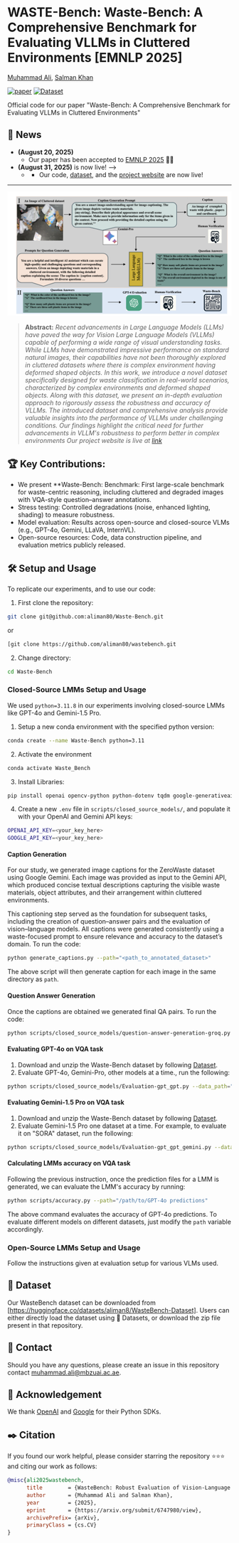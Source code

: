 # WASTE-Bench: Waste-Bench: A Comprehensive Benchmark for Evaluating VLLMs in Cluttered Environments [EMNLP 2025]

[Muhammad Ali](https://aliman80.github.io), [Salman Khan](https://salman-h-khan.github.io/)

[![paper](https://img.shields.io/badge/arXiv-Paper-<COLOR>.svg)](https://arxiv.org/pdf/2509.00176) [![Dataset](https://img.shields.io/badge/Dataset-Download-orange?logo=database)](https://huggingface.co/datasets/aliman8/WasteBench-Dataset) 
<!-- 
[![Website](https://img.shields.io/badge/Website-Visit-green?logo=web)](https://hananshafi.github.io/vane-benchmark/) 
[![Video](https://img.shields.io/badge/Presentation-Video-red?logo=youtube)](https://youtu.be/fqjQWx6f2SM) 
-->




Official code for our paper "Waste-Bench: A Comprehensive Benchmark for Evaluating VLLMs in Cluttered Environments"

## :rocket: News
* **(August 20, 2025)**
  * Our paper has been accepted to [EMNLP 2025]([https://2025.naacl.org/](https://openreview.net/group?id=EMNLP/2025/Conference/Authors&referrer=%5BHomepage%5D(%2F))) 🥳🎊
* **(August 31, 2025)**
  <!-- * Our code, [![Dataset](https://img.shields.io/badge/Dataset-Download-orange?logo=database)],<!--  and the [project website](https://hananshafi.github.io/vane-benchmark/) -->is now live! -->
  * * Our code, [dataset](https://huggingface.co/datasets/aliman8/WasteBench-Dataset), and the [project website](https://aliman80.github.io/) are now live!

<hr>


![method-diagram](https://github.com/aliman80/wastebench/blob/main/Image_Project.png?raw=true)

> **Abstract:** *Recent advancements in Large Language Models (LLMs) have paved the way for Vision Large Language Models (VLLMs) capable of performing a wide range of visual understanding tasks. While LLMs have demonstrated impressive performance on standard natural images, their capabilities have not been thoroughly explored in cluttered datasets where there is complex environment having deformed shaped objects. In this work, we introduce a novel dataset specifically designed for waste classification in real-world scenarios, characterized by complex environments and deformed shaped objects. Along with this dataset, we present an in-depth evaluation approach to rigorously assess the robustness and accuracy of VLLMs.
The introduced dataset and comprehensive analysis provide valuable insights into the performance of VLLMs under challenging conditions. Our findings highlight the critical need for further advancements in VLLM's robustness to perform better in complex environments Our project website is live at [link](https://aliman80.github.io/)*
>

## :trophy: Key Contributions:

- We present **Waste-Bench: Benchmark: First large-scale benchmark for waste-centric reasoning, including cluttered and degraded images with VQA-style question–answer annotations.
- Stress testing: Controlled degradations (noise, enhanced lighting, shading) to measure robustness.
- Model evaluation: Results across open-source and closed-source VLMs (e.g., GPT-4o, Gemini, LLaVA, InternVL).
- Open-source resources: Code, data construction pipeline, and evaluation metrics publicly released.

## :hammer_and_wrench: Setup and Usage
To replicate our experiments, and to use our code:
1. First clone the repository:
```bash
git clone git@github.com:aliman80/Waste-Bench.git
```
or
```bash
[git clone https://github.com/aliman80/wastebench.git
```
2. Change directory:
```bash
cd Waste-Bench
```

### Closed-Source LMMs Setup and Usage
We used `python=3.11.8` in our experiments involving closed-source LMMs like GPT-4o and Gemini-1.5 Pro. 
1. Setup a new conda environment with the specified python version:
```bash
conda create --name Waste-Bench python=3.11
```
2. Activate the environment
```bash
conda activate Waste_Bench
```
3. Install Libraries:
```bash
pip install openai opencv-python python-dotenv tqdm google-generativeai pillow
```
4. Create a new `.env` file in `scripts/closed_source_models/`, and populate it with your OpenAI and Gemini API keys:
```bash
OPENAI_API_KEY=<your_key_here>
GOOGLE_API_KEY=<your_key_here>
```

#### Caption Generation 
For our study, we generated image captions for the ZeroWaste dataset using Google Gemini. Each image was provided as input to the Gemini API, which produced concise textual descriptions capturing the visible waste materials, object attributes, and their arrangement within cluttered environments.

This captioning step served as the foundation for subsequent tasks, including the creation of question–answer pairs and the evaluation of vision–language models. All captions were generated consistently using a waste-focused prompt to ensure relevance and accuracy to the dataset’s domain.
To run the code:
```bash
python generate_captions.py --path="<path_to_annotated_dataset>"
```
The above script will then generate caption for each image in the same directory as `path`.

#### Question Answer Generation 
Once the captions are obtained we generated final QA pairs. 
To run the code:
```bash
python scripts/closed_source_models/question-answer-generation-groq.py --path="<path_to_annotated_dataset_and_captions>"
```

#### Evaluating GPT-4o on VQA task
1. Download and unzip the Waste-Bench dataset by following [Dataset](#floppy_disk-dataset).
2. Evaluate GPT-4o, Gemini-Pro, other models  at a time., run the following:
```bash
python scripts/closed_source_models/Evaluation-gpt_gpt.py --data_path="/path/to/WasteData"
```

#### Evaluating Gemini-1.5 Pro on VQA task
1. Download and unzip the Waste-Bench dataset by following [Dataset](#floppy_disk-dataset).
2. Evaluate Gemini-1.5 Pro one dataset at a time. For example, to evaluate it on "SORA" dataset, run the following:
```bash
python scripts/closed_source_models/Evaluation-gpt_gpt_gemini.py --data_path="/path/to/WasteDataset" 
```

#### Calculating LMMs accuracy on VQA task
Following the previous instruction, once the prediction files for a LMM is generated, we can evaluate the LMM's accuracy by running:
```bash
python scripts/accuracy.py --path="/path/to/GPT-4o predictions"
```
The above command evaluates the accuracy of GPT-4o predictions. To evaluate different models on different datasets, just modify the `path` variable accordingly.

### Open-Source LMMs Setup and Usage
Follow the instructions given at evaluation setup for various VLMs used.

## :floppy_disk: Dataset
Our WasteBench dataset can be downloaded from [https://huggingface.co/datasets/aliman8/WasteBench-Dataset]. Users can either directly load the dataset using 🤗 Datasets, or download the zip file present in that repository.

## :email: Contact
Should you have any questions, please create an issue in this repository contact muhammad.ali@mbzuai.ac.ae.

## :pray: Acknowledgement
We thank [OpenAI](https://github.com/openai/openai-python) and [Google](https://github.com/google-gemini/generative-ai-python) for their Python SDKs. 

## :black_nib: Citation
If you found our work helpful, please consider starring the repository ⭐⭐⭐ and citing our work as follows:
```bibtex
@misc{ali2025wastebench,
      title        = {WasteBench: Robust Evaluation of Vision-Language Models on Waste Object Segmentation},
      author       = {Muhammad Ali and Salman Khan},
      year         = {2025},
      eprint       = {https://arxiv.org/submit/6747980/view},        
      archivePrefix= {arXiv},
      primaryClass = {cs.CV}
}

```
